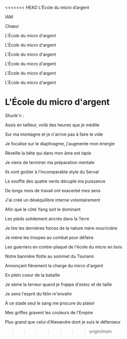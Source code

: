 <<<<<<< HEAD
L’École du micro d’argent

IAM

Chœur 

L'École du micro d'argent

L'École du micro d'argent

L'École du micro d'argent

L'École du micro d'argent

L'École du micro d'argent

L'École du micro d'argent

L'École du micro d'argent
=======

Shurik'n :

Assis en tailleur, voilà des heures que je médite

Sur ma montagne et je n'arrive pas à faire le vide

Je focalise sur le diaphragme, j'augmente mon énergie

Réveille la bête qui dans mon âme est tapie

Je viens de terminer ma préparation mentale

Ils vont goûter à l'incomparable style du Serval

Le souffle des quatre vents décuple ma puissance

De longs mois de travail ont exacerbé mes sens

J'ai créé un déséquilibre interne volontairement

Afin que le côté Yang soit le dominant

Les pieds solidement ancrés dans la Terre

Je tire les dernières forces de la nature mère nourricière

Je mène les troupes au combat pour défaire

Les guerriers en contre-plaqué de l'école du micro en bois

Notre bannière flotte au sommet du Tsunami

Annonçant fièrement la charge du micro d'argent

En plein coeur de la bataille

Je sème la terreur quand je frappe d'estoc et de taille

Je sens l'esprit du félin m'envahir

À ce stade seul le sang me procure du plaisir

Mes griffes gravent les couleurs de l'Empire

Plus grand que celui d'Alexandre dont je suis le défenseur
>>>>>>> origin/main
